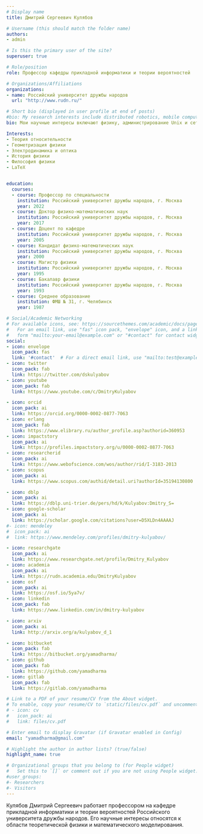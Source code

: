 ```yaml
---
# Display name
title: Дмитрий Сергеевич Кулябов

# Username (this should match the folder name)
authors:
- admin

# Is this the primary user of the site?
superuser: true

# Role/position
role: Профессор кафедры прикладной информатики и теории вероятностей

# Organizations/Affiliations
organizations:
- name: Российский университет дружбы народов
  url: "http://www.rudn.ru/"

# Short bio (displayed in user profile at end of posts)
#bio: My research interests include distributed robotics, mobile computing and programmable matter.
bio: Мои научные интересы включают физику, администрирование Unix и сетей.

Interests:
- Теория относительности
- Геометризация физики
- Электродинамика и оптика
- История физики
- Философия физики
- LaTeX


education:
  courses:
  - course: Профессор по специальности
    institution: Российский университет дружбы народов, г. Москва
    year: 2022
  - course: Доктор физико-математических наук
    institution: Российский университет дружбы народов, г. Москва
    year: 2017
  - course: Доцент по кафедре
    institution: Российский университет дружбы народов, г. Москва
    year: 2005	
  - course: Кандидат физико-математических наук
    institution: Российский университет дружбы народов, г. Москва
    year: 2000
  - course: Магистр физики
    institution: Российский университет дружбы народов, г. Москва
    year: 1995
  - course: Бакалавр физики
    institution: Российский университет дружбы народов, г. Москва
    year: 1993
  - course: Среднее образование
    institution: ФМШ № 31, г. Челябинск
    year: 1987

# Social/Academic Networking
# For available icons, see: https://sourcethemes.com/academic/docs/page-builder/#icons
#   For an email link, use "fas" icon pack, "envelope" icon, and a link in the
#   form "mailto:your-email@example.com" or "#contact" for contact widget.
social:
- icon: envelope
  icon_pack: fas
  link: '#contact'  # For a direct email link, use "mailto:test@example.org".
- icon: twitter
  icon_pack: fab
  link: https://twitter.com/dskulyabov
- icon: youtube
  icon_pack: fab
  link: https://www.youtube.com/c/DmitryKulyabov

- icon: orcid
  icon_pack: ai
  link: https://orcid.org/0000-0002-0877-7063
- icon: erlang
  icon_pack: fab
  link: https://www.elibrary.ru/author_profile.asp?authorid=360953
- icon: impactstory
  icon_pack: ai
  link: https://profiles.impactstory.org/u/0000-0002-0877-7063
- icon: researcherid
  icon_pack: ai
  link: https://www.webofscience.com/wos/author/rid/I-3183-2013
- icon: scopus
  icon_pack: ai
  link: https://www.scopus.com/authid/detail.uri?authorId=35194130800

- icon: dblp
  icon_pack: ai
  link: https://dblp.uni-trier.de/pers/hd/k/Kulyabov:Dmitry_S=
- icon: google-scholar
  icon_pack: ai
  link: https://scholar.google.com/citations?user=D5XLDn4AAAAJ
#- icon: mendeley
#  icon_pack: ai
#  link: https://www.mendeley.com/profiles/dmitry-kulyabov/

- icon: researchgate
  icon_pack: ai
  link: https://www.researchgate.net/profile/Dmitry_Kulyabov
- icon: academia
  icon_pack: ai
  link: https://rudn.academia.edu/DmitryKulyabov
- icon: osf
  icon_pack: ai
  link: https://osf.io/5ya7v/
- icon: linkedin
  icon_pack: fab
  link: https://www.linkedin.com/in/dmitry-kulyabov

- icon: arxiv
  icon_pack: ai
  link: http://arxiv.org/a/kulyabov_d_1

- icon: bitbucket
  icon_pack: fab
  link: https://bitbucket.org/yamadharma/
- icon: github
  icon_pack: fab
  link: https://github.com/yamadharma
- icon: gitlab
  icon_pack: fab
  link: https://gitlab.com/yamadharma

# Link to a PDF of your resume/CV from the About widget.
# To enable, copy your resume/CV to `static/files/cv.pdf` and uncomment the lines below.
# - icon: cv
#   icon_pack: ai
#   link: files/cv.pdf

# Enter email to display Gravatar (if Gravatar enabled in Config)
email: "yamadharma@gmail.com"

# Highlight the author in author lists? (true/false)
highlight_name: true

# Organizational groups that you belong to (for People widget)
#   Set this to `[]` or comment out if you are not using People widget.
#user_groups:
#- Researchers
#- Visitors
---
```


Кулябов Дмитрий Сергеевич работает профессором на кафедре прикладной
информатики и теории вероятностей Российского университета дружбы
народов. Его научные интересы относятся к области теоретической физики
и математического моделирования.

